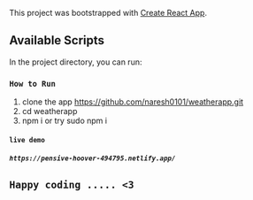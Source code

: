 This project was bootstrapped with [Create React App](https://github.com/facebook/create-react-app).

## Available Scripts

In the project directory, you can run:

### `How to Run`

1. clone the app https://github.com/naresh0101/weatherapp.git
2. cd weatherapp 
3. npm i or try sudo npm i 

#### `live demo `
##### `https://pensive-hoover-494795.netlify.app/`

## `Happy coding ..... <3`
